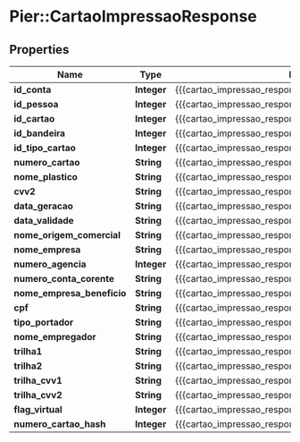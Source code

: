 # Pier::CartaoImpressaoResponse

## Properties
Name | Type | Description | Notes
------------ | ------------- | ------------- | -------------
**id_conta** | **Integer** | {{{cartao_impressao_response_id_conta_value}}} | [optional] 
**id_pessoa** | **Integer** | {{{cartao_impressao_response_id_pessoa_value}}} | [optional] 
**id_cartao** | **Integer** | {{{cartao_impressao_response_id_cartao_value}}} | [optional] 
**id_bandeira** | **Integer** | {{{cartao_impressao_response_id_bandeira_value}}} | [optional] 
**id_tipo_cartao** | **Integer** | {{{cartao_impressao_response_id_tipo_cartao_value}}} | [optional] 
**numero_cartao** | **String** | {{{cartao_impressao_response_numero_cartao_value}}} | [optional] 
**nome_plastico** | **String** | {{{cartao_impressao_response_nome_plastico_value}}} | [optional] 
**cvv2** | **String** | {{{cartao_impressao_response_cvv2_value}}} | [optional] 
**data_geracao** | **String** | {{{cartao_impressao_response_data_geracao_value}}} | [optional] 
**data_validade** | **String** | {{{cartao_impressao_response_data_validade_value}}} | [optional] 
**nome_origem_comercial** | **String** | {{{cartao_impressao_response_nome_origem_comercial_value}}} | [optional] 
**nome_empresa** | **String** | {{{cartao_impressao_response_nome_empresa_value}}} | [optional] 
**numero_agencia** | **Integer** | {{{cartao_impressao_response_numero_agencia_value}}} | [optional] 
**numero_conta_corente** | **String** | {{{cartao_impressao_response_numero_conta_corente_value}}} | [optional] 
**nome_empresa_beneficio** | **String** | {{{cartao_impressao_response_nome_empresa_beneficio_value}}} | [optional] 
**cpf** | **String** | {{{cartao_impressao_response_cpf_value}}} | [optional] 
**tipo_portador** | **String** | {{{cartao_impressao_response_tipo_portador_value}}} | [optional] 
**nome_empregador** | **String** | {{{cartao_impressao_response_nome_empregador_value}}} | [optional] 
**trilha1** | **String** | {{{cartao_impressao_response_trilha1_value}}} | [optional] 
**trilha2** | **String** | {{{cartao_impressao_response_trilha2_value}}} | [optional] 
**trilha_cvv1** | **String** | {{{cartao_impressao_response_trilha_c_v_v1_value}}} | [optional] 
**trilha_cvv2** | **String** | {{{cartao_impressao_response_trilha_c_v_v2_value}}} | [optional] 
**flag_virtual** | **Integer** | {{{cartao_impressao_response_flag_virtual_value}}} | [optional] 
**numero_cartao_hash** | **Integer** | {{{cartao_impressao_response_numero_cartao_hash_value}}} | [optional] 



